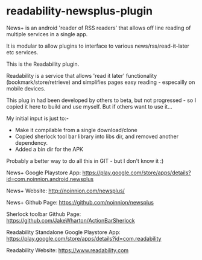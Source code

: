 readability-newsplus-plugin
===========================

News+ is an android 'reader of RSS readers' that allows off line reading of multiple services in a single app.

It is modular to allow plugins to interface to various news/rss/read-it-later etc services.

This is the Readability plugin.

Readability is a service that allows 'read it later' functionality (bookmark/store/retrieve) and simplifies pages
easy reading - especailly on mobile devices.

This plug in had been developed by others to beta, but not progressed - so I copied it here to build and use myself.
But if others want to use it...

My initial input is just to:-
- Make it compilable from a single download/clone
- Copied sherlock tool bar library into libs dir, and removed another dependency.
- Added a bin dir for the APK

Probably a better way to do all this in GIT - but I don't know it :)

News+ Google Playstore App:
https://play.google.com/store/apps/details?id=com.noinnion.android.newsplus

News+ Website:
http://noinnion.com/newsplus/

News+ Github Page:
https://github.com/noinnion/newsplus

Sherlock toolbar Github Page:
https://github.com/JakeWharton/ActionBarSherlock

Readability Standalone Google Playstore App:
https://play.google.com/store/apps/details?id=com.readability

Readability Website:
https://www.readability.com


